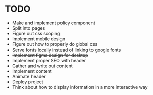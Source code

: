 # TODO
- Make and implement policy component
- Split into pages
- Figure out css scoping
- Implement mobile design
- Figure out how to properly do global css
- Serve fonts locally instead of linking to google fonts
- ~~Implement figma design for desktop~~
- Implement proper SEO with header
- Gather and write out content
- Implement content
- Animate header
- Deploy project
- Think about how to display information in a more interactive way
